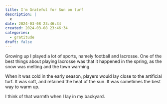 ```yaml
---
title: I'm Grateful for Sun on turf
description: |
  x
date: 2024-03-08 23:46:34
created: 2024-03-08 23:46:34
categories:
  - gratitude
draft: false
---
```

Growing up I played a lot of sports, namely football and lacrosse. One of the best things about playing lacrosse was that it happened in the spring, as the snow was melting and the town warming. 

When it was cold in the early season, players would lay close to the artificial turf. It was soft, and retained the heat of the sun. It was sometimes the best way to warm up. 

I think of that warmth when I lay in my backyard. 
